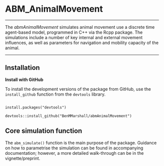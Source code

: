 # ABM_AnimalMovement

--------------------------------------------------------------------------------

The *abmAnimalMovement* simulates animal movement use a discrete time agent-based model, programmed in C++ via the Rcpp package. The simulations include a number of key internal and external movement influences, as well as parameters for navigation and mobility capacity of the animal.

--------------------------------------------------------------------------------

## Installation

<!-- **Install from CRAN**

To install [this package](https://CRAN.R-project.org/package=abmAnimalMovement) from CRAN.

```
install.packages("abmAnimalMovement")

```
-->

**Install with GitHub**

To install the development versions of the package from GitHub, use the `install_github` function from the `devtools` library.

```

install.packages("devtools")

devtools::install_github("BenMMarshall/abmAnimalMovement")

```

## Core simulation function

The `abm_simulate()` function is the main purpose of the package. Guidance on how to parametrise the simulation can be found in accompanying documentation; however, a more detailed walk-through can be in the vignette/preprint. <!-- add link here when ready -->
